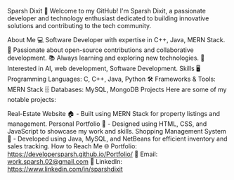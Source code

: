 Sparsh Dixit 🚀
Welcome to my GitHub! I'm Sparsh Dixit, a passionate developer and technology enthusiast dedicated to building innovative solutions and contributing to the tech community.

About Me
💻 Software Developer with expertise in C++, Java, MERN Stack.
🚀 Passionate about open-source contributions and collaborative development.
📚 Always learning and exploring new technologies.
🎯 Interested in AI, web development, Software Development.
Skills
🖥️ Programming Languages: C, C++, Java, Python
🛠️ Frameworks & Tools: MERN Stack
🗄️ Databases: MySQL, MongoDB
Projects
Here are some of my notable projects:

Real-Estate Website 🏠 - Built using MERN Stack for property listings and management.
Personal Portfolio 🌟 - Designed using HTML, CSS, and JavaScript to showcase my work and skills.
Shopping Management System 🛒 - Developed using Java, MySQL, and NetBeans for efficient inventory and sales tracking.
How to Reach Me
🌐 Portfolio: https://developersparsh.github.io/Portfolio/
📧 Email: work.sparsh.02@gmail.com
🔗 LinkedIn: https://www.linkedin.com/in/sparshdixit
